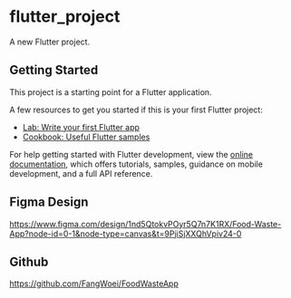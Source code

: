 # flutter_project

A new Flutter project.

## Getting Started

This project is a starting point for a Flutter application.

A few resources to get you started if this is your first Flutter project:

- [Lab: Write your first Flutter app](https://docs.flutter.dev/get-started/codelab)
- [Cookbook: Useful Flutter samples](https://docs.flutter.dev/cookbook)

For help getting started with Flutter development, view the
[online documentation](https://docs.flutter.dev/), which offers tutorials,
samples, guidance on mobile development, and a full API reference.

## Figma Design
https://www.figma.com/design/1nd5QtokvPOyr5Q7n7K1RX/Food-Waste-App?node-id=0-1&node-type=canvas&t=9PjiSjXXQhVpiv24-0

## Github
https://github.com/FangWoei/FoodWasteApp
